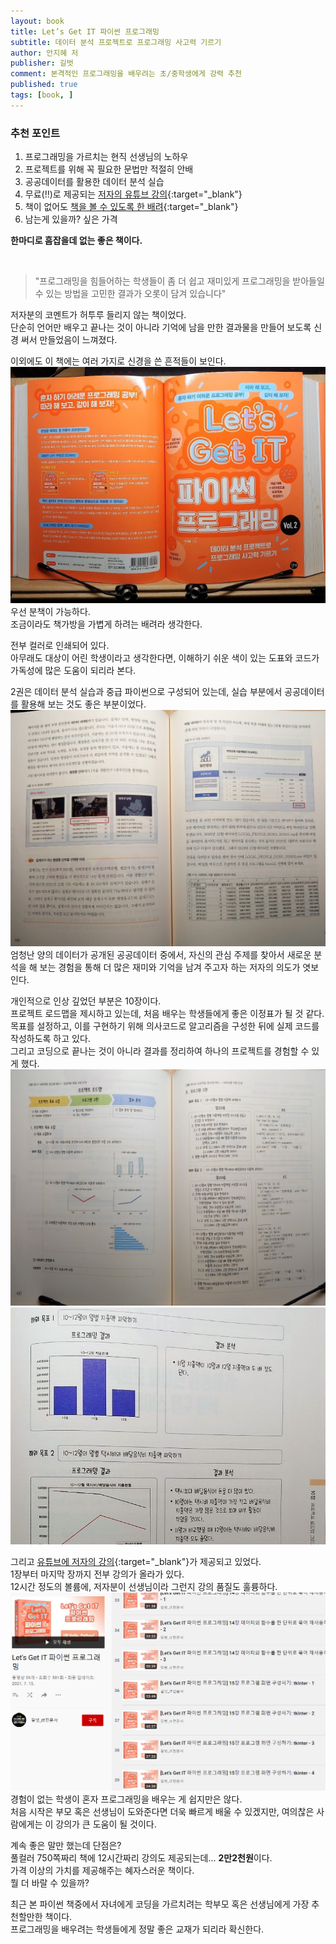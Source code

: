 ```yaml
---
layout: book
title: Let’s Get IT 파이썬 프로그래밍
subtitle: 데이터 분석 프로젝트로 프로그래밍 사고력 기르기
author: 안지혜 저
publisher: 길벗
comment: 본격적인 프로그래밍을 배우려는 초/중학생에게 강력 추천
published: true
tags: [book, ]
---
```



### 추천 포인트
1. 프로그래밍을 가르치는 현직 선생님의 노하우
2. 프로젝트를 위해 꼭 필요한 문법만 적절히 안배
3. 공공데이터를 활용한 데이터 분석 실습
4. 무료(‼)로 제공되는 [저자의 유튜브 강의](https://www.youtube.com/playlist?list=PLRtkynNyEsXnmKrx0jD9LSaDpJ_oIQs4C){:target="_blank"}
5. 책이 없어도 [책을 볼 수 있도록 한 배려](https://thebook.io/080251/){:target="_blank"}
6. 남는게 있을까? 싶은 가격  

**한마디로 흠잡을데 없는 좋은 책이다.**

<br>

>"프로그래밍을 힘들어하는 학생들이 좀 더 쉽고 재미있게 프로그래밍을 받아들일 수 있는 방법을 고민한 결과가 오롯이 담겨 있습니다"  

저자분의 코멘트가 허투루 들리지 않는 책이었다.  
단순히 언어만 배우고 끝나는 것이 아니라 기억에 남을 만한 결과물을 만들어 보도록 신경 써서 만들었음이 느껴졌다.  

이외에도 이 책에는 여러 가지로 신경을 쓴 흔적들이 보인다.  
![](../../img/2021-08-14-Lets%20Get%20IT%20파이썬%20프로그래밍/1.jpg)  
우선 분책이 가능하다.  
조금이라도 책가방을 가볍게 하려는 배려라 생각한다.  

전부 컬러로 인쇄되어 있다.   
아무래도 대상이 어린 학생이라고 생각한다면, 이해하기 쉬운 색이 있는 도표와 코드가 가독성에 많은 도움이 되리라 본다.  

2권은 데이터 분석 실습과 중급 파이썬으로 구성되어 있는데, 실습 부분에서 공공데이터를 활용해 보는 것도 좋은 부분이었다. 
 ![](../../img/2021-08-14-Lets%20Get%20IT%20파이썬%20프로그래밍/5.jpg)  
엄청난 양의 데이터가 공개된 공공데이터 중에서, 자신의 관심 주제를 찾아서 새로운 분석을 해 보는 경험을 통해 더 많은 재미와 기억을 남겨 주고자 하는 저자의 의도가 엿보인다.  

개인적으로 인상 깊었던 부분은 10장이다.  
프로젝트 로드맵을 제시하고 있는데, 처음 배우는 학생들에게 좋은 이정표가 될 것 같다.  
목표를 설정하고, 이를 구현하기 위해 의사코드로 알고리즘을 구성한 뒤에 실제 코드를 작성하도록 하고 있다.  
그리고 코딩으로 끝나는 것이 아니라 결과를 정리하여 하나의 프로젝트를 경험할 수 있게 했다.    
![](../../img/2021-08-14-Lets%20Get%20IT%20파이썬%20프로그래밍/3.jpg)  
![](../../img/2021-08-14-Lets%20Get%20IT%20파이썬%20프로그래밍/4.jpg)  


그리고 [유튜브에 저자의 강의](https://www.youtube.com/playlist?list=PLRtkynNyEsXnmKrx0jD9LSaDpJ_oIQs4C){:target="_blank"}가 제공되고 있었다.  
1장부터 마지막 장까지 전부 강의가 올라가 있다.  
12시간 정도의 볼륨에, 저자분이 선생님이라 그런지 강의 품질도 훌륭하다.  
![](../../img/2021-08-14-Lets%20Get%20IT%20파이썬%20프로그래밍/2021-08-15-00-50-37.png)
경험이 없는 학생이 혼자 프로그래밍을 배우는 게 쉽지만은 않다.  
처음 시작은 부모 혹은 선생님이 도와준다면 더욱 빠르게 배울 수 있겠지만, 여의찮은 사람에게는 이 강의가 큰 도움이 될 것이다.

계속 좋은 말만 했는데 단점은?  
풀컬러 750쪽짜리 책에 12시간짜리 강의도 제공되는데... **2만2천원**이다.  
가격 이상의 가치를 제공해주는 혜자스러운 책이다.  
뭘 더 바랄 수 있을까?  

최근 본 파이썬 책중에서 자녀에게 코딩을 가르치려는 학부모 혹은 선생님에게 가장 추천할만한 책이다.  
프로그래밍을 배우려는 학생들에게 정말 좋은 교재가 되리라 확신한다.  
